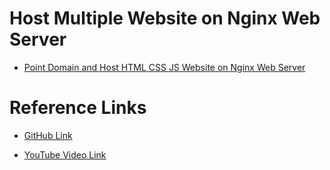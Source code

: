 # Host Multiple Website on Nginx Web Server

- [Point Domain and Host HTML CSS JS Website on Nginx Web Server](https://github.com/satyam-seth-learnings/devops-learning/tree/main/68.point-domain-and-host-html-css-js-website-on-nginx-web-server)


# Reference Links 

- [GitHub Link](https://github.com/geekyshow1/GeekyShowsNotes/blob/main/nginx/Point_Domain_Host_HTML_Website_Nginx.md)

- [YouTube Video Link](https://youtu.be/zmTf5Za71tg?si=J_fYWKuA9u1zuBrf)